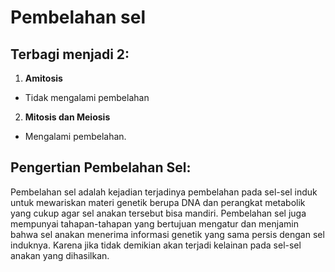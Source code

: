 # Pembelahan sel
## Terbagi menjadi 2:
1. **Amitosis**
- Tidak mengalami pembelahan
2. **Mitosis dan Meiosis**
- Mengalami pembelahan.


## Pengertian Pembelahan Sel:
Pembelahan sel adalah kejadian terjadinya pembelahan pada sel-sel induk untuk mewariskan materi genetik berupa DNA dan perangkat metabolik yang cukup agar sel anakan tersebut bisa mandiri.
Pembelahan sel juga mempunyai tahapan-tahapan yang bertujuan mengatur dan menjamin bahwa sel anakan menerima informasi genetik yang sama persis dengan sel induknya. Karena jika tidak demikian akan terjadi kelainan pada sel-sel anakan yang dihasilkan.